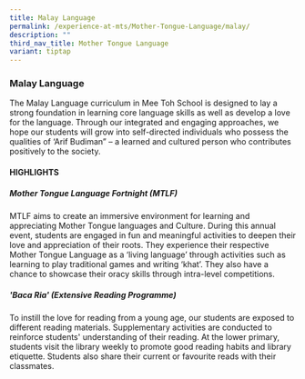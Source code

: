 ```yaml
---
title: Malay Language
permalink: /experience-at-mts/Mother-Tongue-Language/malay/
description: ""
third_nav_title: Mother Tongue Language
variant: tiptap
---
```

<h3>Malay Language</h3>
<p>The Malay Language curriculum in Mee Toh School is designed to lay a strong
foundation in learning core language skills as well as develop a love for
the language. Through our integrated and engaging approaches, we hope our
students will grow into self-directed individuals who possess the qualities
of ‘Arif Budiman” – a learned and cultured person who contributes positively
to the society.</p>
<h4>HIGHLIGHTS</h4>
<h5>Mother Tongue Language Fortnight (MTLF)</h5>
<p>MTLF aims to create an immersive environment for learning and appreciating
Mother Tongue languages and Culture. During this annual event, students
are engaged in fun and meaningful activities to deepen their love and appreciation
of their roots. They experience their respective Mother Tongue Language
as a ‘living language’ through activities such as learning to play traditional
games and writing ‘khat’. They also have a chance to showcase their oracy
skills through intra-level competitions.&nbsp;&nbsp;</p>
<h5>'Baca Ria' (Extensive Reading Programme)</h5>
<p>To instill the love for reading from a young age, our students are exposed
to different reading materials. Supplementary activities are conducted
to reinforce students' understanding of their reading. At the lower primary,
students visit the library weekly to promote good reading habits and library
etiquette. Students also share their current or favourite reads with their
classmates.&nbsp;</p>
<h5></h5>
<h5></h5>
<p></p>